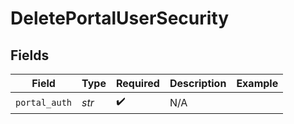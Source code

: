 # DeletePortalUserSecurity


## Fields

| Field              | Type               | Required           | Description        | Example            |
| ------------------ | ------------------ | ------------------ | ------------------ | ------------------ |
| `portal_auth`      | *str*              | :heavy_check_mark: | N/A                |                    |